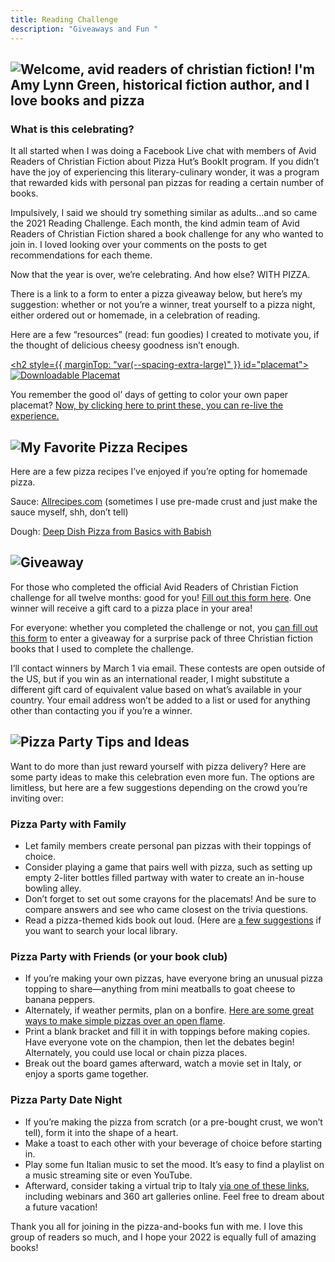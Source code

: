 ```yaml
---
title: Reading Challenge
description: "Giveaways and Fun "
---
```

<h2 className="mt6" id="welcome">
  <img src="/media/reading-challenge-banner.svg" alt="Welcome, avid readers of christian fiction! I'm Amy Lynn Green, historical fiction author, and I love books and pizza" />
</h2>

### What is this celebrating?

It all started when I was doing a Facebook Live chat with members of Avid Readers of Christian Fiction about Pizza Hut’s BookIt program. If you didn’t have the joy of experiencing this literary-culinary wonder, it was a program that rewarded kids with personal pan pizzas for reading a certain number of books.

Impulsively, I said we should try something similar as adults…and so came the 2021 Reading Challenge. Each month, the kind admin team of Avid Readers of Christian Fiction shared a book challenge for any who wanted to join in. I loved looking over your comments on the posts to get recommendations for each theme.

Now that the year is over, we’re celebrating. And how else? WITH PIZZA.

There is a link to a form to enter a pizza giveaway below, but here’s my suggestion: whether or not you’re a winner, treat yourself to a pizza night, either ordered out or homemade, in a celebration of reading.

Here are a few “resources” (read: fun goodies) I created to motivate you, if the thought of delicious cheesy goodness isn’t enough.

<a href="/media/pizza_placemat.pdf" download><h2 style={{ marginTop: "var(--spacing-extra-large)" }} id="placemat">
  <img src="/media/reading-challenge-1.svg" alt="Downloadable Placemat" /></h2></a>

You remember the good ol’ days of getting to color your own paper placemat? <a href="/media/pizza_placemat.pdf" download>Now, by clicking here to print these, you can re-live the experience.</a>

<h2 style={{ marginTop: "var(--spacing-extra-large)" }} id="pizza-recipes">
  <img src="/media/reading-challenge-2.svg" alt="My Favorite Pizza Recipes" />
</h2>

Here are a few pizza recipes I’ve enjoyed if you’re opting for homemade pizza.

Sauce: [Allrecipes.com](https://www.allrecipes.com/recipe/234536/how-to-make-homemade-pizza-sauce/) (sometimes I use pre-made crust and just make the sauce myself, shh, don’t tell)

Dough: [Deep Dish Pizza from Basics with Babish](https://basicswithbabish.co/basicsepisodes/pizza-dough)

<h2 style={{ marginTop: "var(--spacing-extra-large)" }} id="giveaway">
  <img src="/media/reading-challenge-4.svg" alt="Giveaway" />
</h2>

For those who completed the official Avid Readers of Christian Fiction challenge for all twelve months: good for you! [Fill out this form here](https://forms.gle/tgUX74GiErAePdfB6). One winner will receive a gift card to a pizza place in your area!

For everyone: whether you completed the challenge or not, you [can fill out this form](https://forms.gle/iPhd8G7e9VYSq2qB8) to enter a giveaway for a surprise pack of three Christian fiction books that I used to complete the challenge.

I’ll contact winners by March 1 via email. These contests are open outside of the US, but if you win as an international reader, I might substitute a different gift card of equivalent value based on what’s available in your country. Your email address won’t be added to a list or used for anything other than contacting you if you’re a winner.

<h2 style={{ marginTop: "var(--spacing-extra-large)" }} id="pizza-party-tips">
  <img src="/media/reading-challenge-3.svg" alt="Pizza Party Tips and Ideas" />
</h2>

Want to do more than just reward yourself with pizza delivery? Here are some party ideas to make this celebration even more fun. The options are limitless, but here are a few suggestions depending on the crowd you’re inviting over:

### Pizza Party with Family

* Let family members create personal pan pizzas with their toppings of choice.
* Consider playing a game that pairs well with pizza, such as setting up empty 2-liter bottles filled partway with water to create an in-house bowling alley.
* Don’t forget to set out some crayons for the placemats! And be sure to compare answers and see who came closest on the trivia questions.
* Read a pizza-themed kids book out loud. (Here are [a few suggestions](https://www.giftofcuriosity.com/books-about-pizza-for-kids/) if you want to search your local library.

### Pizza Party with Friends (or your book club)

* If you’re making your own pizzas, have everyone bring an unusual pizza topping to share—anything from mini meatballs to goat cheese to banana peppers.
* Alternately, if weather permits, plan on a bonfire. [Here are some great ways to make simple pizzas over an open flame](https://www.takethetruck.com/blog/campfire-camping-pizza).
* Print a blank bracket and fill it in with toppings before making copies. Have everyone vote on the champion, then let the debates begin! Alternately, you could use local or chain pizza places.
* Break out the board games afterward, watch a movie set in Italy, or enjoy a sports game together.

### Pizza Party Date Night

* If you’re making the pizza from scratch (or a pre-bought crust, we won’t tell), form it into the shape of a heart.
* Make a toast to each other with your beverage of choice before starting in.
* Play some fun Italian music to set the mood. It’s easy to find a playlist on a music streaming site or even YouTube.
* Afterward, consider taking a virtual trip to Italy [via one of these links](https://www.thecrowdedplanet.com/virtual-tours-of-italy/), including webinars and 360 art galleries online. Feel free to dream about a future vacation!

Thank you all for joining in the pizza-and-books fun with me. I love this group of readers so much, and I hope your 2022 is equally full of amazing books!